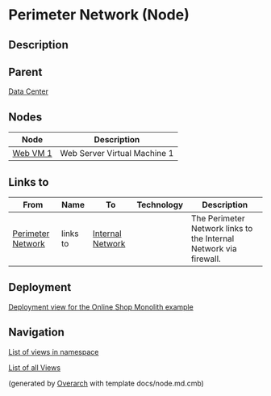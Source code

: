 
# Perimeter Network (Node)
## Description


## Parent
[Data Center](../../../../software-development/architecture/example/monolith/data-center.md)
## Nodes
| Node | Description |
|---|---|
| [Web VM 1](../../../../software-development/architecture/example/monolith/web-vm1.md)| Web Server Virtual Machine 1 |
## Links to
| From | Name | To | Technology | Description |
|---|---|---|---|---|
| [Perimeter Network](../../../../software-development/architecture/example/monolith/perimeter-network.md) | links to | [Internal Network](../../../../software-development/architecture/example/monolith/internal-network.md) |  | The Perimeter Network links to the Internal Network via firewall. |


## Deployment
[Deployment view for the Online Shop Monolith example](../../../../software-development/architecture/example/monolith/deployment-view.md)


## Navigation
[List of views in namespace](./views-in-namespace.md)

[List of all Views](../../../../views.md)


(generated by [Overarch](https://github.com/soulspace-org/overarch) with template docs/node.md.cmb)
